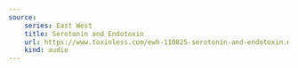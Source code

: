 ```yaml
---
source:
    series: East West
    title: Serotonin and Endotoxin
    url: https://www.toxinless.com/ewh-110825-serotonin-and-endotoxin.mp3
    kind: audio
---
```


